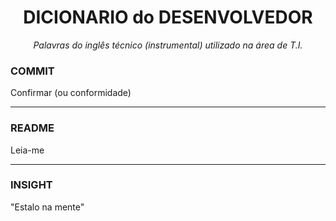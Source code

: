 <h1 align="center">DICIONARIO do DESENVOLVEDOR</h1>
<p align="center"><i>Palavras do inglês técnico (instrumental) utilizado na área de T.I.</i></p>

<h3>COMMIT</h3>
  <p>Confirmar (ou conformidade)</p>
<hr>
<h3>README</h3>
  <p>Leia-me</p>
<hr>
<h3>INSIGHT</h3>
  <p>"Estalo na mente"</p>
